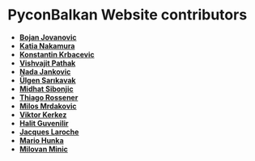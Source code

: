 PyconBalkan Website contributors
============================================

* **[Bojan Jovanovic](https://github.com/virogenesis)**
* **[Katia Nakamura](https://github.com/kolebre)**
* **[Konstantin Krbacevic](https://github.com/nadaj)**
* **[Vishvajit Pathak](https://github.com/VishvajitP)**
* **[Nada Jankovic](https://github.com/nadaj)**
* **[Ülgen Sarıkavak](https://github.com/ulgens)**
* **[Midhat Sibonjic](https://github.com/midhatstam)**
* **[Thiago Rossener](https://github.com/thiagorossener)**
* **[Milos Mrdakovic](https://github.com/mrdaak)**
* **[Viktor Kerkez](https://github.com/alefnula)**
* **[Halit Guvenilir](https://github.com/halitguvenilir)**
* **[Jacques Laroche](https://github.com/jlar0che)**
* **[Mario Hunka](https://github.com/maroshmka)**
* **[Milovan Minic](https://github.com/milovan-minic)**


 




